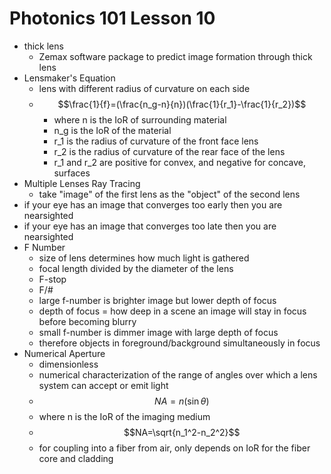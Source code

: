 # Photonics 101 Lesson 10
- thick lens
  - Zemax software package to predict image formation through thick lens
- Lensmaker's Equation
  - lens with different radius of curvature on each side
  - $$\frac{1}{f}=(\frac{n_g-n}{n})(\frac{1}{r_1}-\frac{1}{r_2})$$
    - where n is the IoR of surrounding material
    - n_g is the IoR of the material
    - r_1 is the radius of curvature of the front face lens
    - r_2 is the radius of curvature of the rear face of the lens
    - r_1 and r_2 are positive for convex, and negative for concave, surfaces
- Multiple Lenses Ray Tracing
  - take "image" of the first lens as the "object" of the second lens
- if your eye has an image that converges too early then you are nearsighted
- if your eye has an image that converges too late then you are nearsighted
- F Number
  - size of lens determines how much light is gathered
  - focal length divided by the diameter of the lens
  - F-stop
  - F/#
  - large f-number is brighter image but lower depth of focus
  - depth of focus = how deep in a scene an image will stay in focus before becoming blurry
  - small f-number is dimmer image with large depth of focus
  - therefore objects in foreground/background simultaneously in focus
- Numerical Aperture
  - dimensionless
  - numerical characterization of the range of angles over which a lens system can accept or emit light
  - $$NA=n(\sin \theta)$$
  - where n is the IoR of the imaging medium
  - $$NA=\sqrt{n_1^2-n_2^2}$$
  - for coupling into a fiber from air, only depends on IoR for the fiber core and cladding
